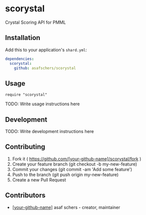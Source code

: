 # scorystal

Crystal Scoring API for PMML 

## Installation

Add this to your application's `shard.yml`:

```yaml
dependencies:
  scorystal:
    github: asafschers/scorystal
```

## Usage

```crystal
require "scorystal"
```

TODO: Write usage instructions here

## Development

TODO: Write development instructions here

## Contributing

1. Fork it ( https://github.com/[your-github-name]/scorystal/fork )
2. Create your feature branch (git checkout -b my-new-feature)
3. Commit your changes (git commit -am 'Add some feature')
4. Push to the branch (git push origin my-new-feature)
5. Create a new Pull Request

## Contributors

- [[your-github-name]](https://github.com/[your-github-name]) asaf schers - creator, maintainer

